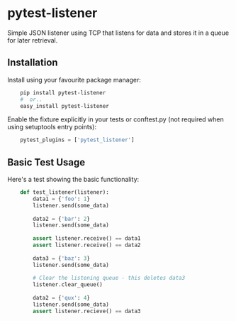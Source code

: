 # pytest-listener

Simple JSON listener using TCP that listens for data and stores it in a queue for later retrieval.
                            
## Installation
                      
Install using your favourite package manager:

```bash
    pip install pytest-listener
    #  or..
    easy_install pytest-listener
```

Enable the fixture explicitly in your tests or conftest.py (not required when using setuptools entry points):

```python
    pytest_plugins = ['pytest_listener']
```
                      
## Basic Test Usage

Here's a test showing the basic functionality:

```python
    def test_listener(listener):
        data1 = {'foo': 1}
        listener.send(some_data)
        
        data2 = {'bar': 2}
        listener.send(some_data)
        
        assert listener.receive() == data1
        assert listener.receive() == data2
        
        data3 = {'baz': 3}
        listener.send(some_data)
        
        # Clear the listening queue - this deletes data3
        listener.clear_queue()
        
        data2 = {'qux': 4}
        listener.send(some_data)
        assert listener.recieve() == data3
```